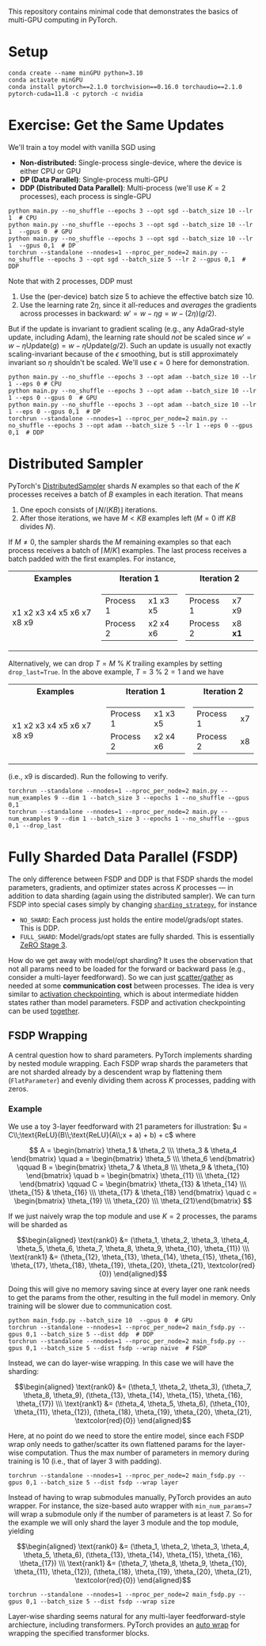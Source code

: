 This repository contains minimal code that demonstrates the basics of multi-GPU computing in PyTorch.

# Setup

```
conda create --name minGPU python=3.10
conda activate minGPU
conda install pytorch==2.1.0 torchvision==0.16.0 torchaudio==2.1.0 pytorch-cuda=11.8 -c pytorch -c nvidia  
```

# Exercise: Get the Same Updates

We'll train a toy model with vanilla SGD using
 * **Non-distributed:** Single-process single-device, where the device is either CPU or GPU
 * **DP (Data Parallel)**: Single-process multi-GPU 
 * **DDP (Distributed Data Parallel)**: Multi-process (we'll use $K=2$ processes), each process is single-GPU 
```
python main.py --no_shuffle --epochs 3 --opt sgd --batch_size 10 --lr 1  # CPU
python main.py --no_shuffle --epochs 3 --opt sgd --batch_size 10 --lr 1  --gpus 0  # GPU
python main.py --no_shuffle --epochs 3 --opt sgd --batch_size 10 --lr 1  --gpus 0,1  # DP
torchrun --standalone --nnodes=1 --nproc_per_node=2 main.py --no_shuffle --epochs 3 --opt sgd --batch_size 5 --lr 2 --gpus 0,1  # DDP
```
Note that with $2$ processes, DDP must 
 1. Use the (per-device) batch size $5$ to achieve the effective batch size $10$.
 2. Use the learning rate $2 \eta$, since it all-reduces and *averages* the gradients across processes in backward: $w' = w - \eta g = w - (2 \eta) (g/2)$.

But if the update is invariant to gradient scaling (e.g., any AdaGrad-style update, including Adam), the learning rate should *not* be scaled since $w' = w - \eta \text{Update}(g) = w - \eta \text{Update}(g/2)$.
Such an update is usually not exactly scaling-invariant because of the $\epsilon$ smoothing, but is still approximately invariant so $\eta$ shouldn't be scaled.
We'll use $\epsilon=0$ here for demonstration.
```
python main.py --no_shuffle --epochs 3 --opt adam --batch_size 10 --lr 1 --eps 0 # CPU
python main.py --no_shuffle --epochs 3 --opt adam --batch_size 10 --lr 1 --eps 0 --gpus 0  # GPU
python main.py --no_shuffle --epochs 3 --opt adam --batch_size 10 --lr 1 --eps 0 --gpus 0,1  # DP
torchrun --standalone --nnodes=1 --nproc_per_node=2 main.py --no_shuffle --epochs 3 --opt adam --batch_size 5 --lr 1 --eps 0 --gpus 0,1  # DDP
```

# Distributed Sampler 
PyTorch's [DistributedSampler](https://pytorch.org/docs/stable/data.html#torch.utils.data.distributed.DistributedSampler) shards $N$ examples so that each of the $K$ processes receives a batch of $B$ examples in each iteration. That means 
 1. One epoch consists of $\lfloor N/(KB) \rfloor$ iterations. 
 2. After those iterations, we have $M < KB$ examples left ($M=0$ iff $KB$ divides $N$).
    
If $M \neq 0$, the sampler shards the $M$ remaining examples so that each process receives a batch of $\lceil M/K \rceil$ examples. 
The last process receives a batch padded with the first examples. For instance,

<div align="center">
<table>
<tr><th>Examples</th><th>Iteration 1</th><th>Iteration 2</th></tr>
<tr><td>

x1 x2 x3 x4 x5 x6 x7 x8 x9

</td><td>

|||
|-----------|----------|
| Process 1   | x1 x3 x5 |
| Process 2   | x2 x4 x6 |

</td><td>

|||
|-----------|----------|
| Process 1   | x7 x9 |
| Process 2   | x8 **x1** |

</td></tr>
</table>
</div>

Alternatively, we can drop $T = M$ % $K$ trailing examples by setting `drop_last=True`. In the above example, $T = 3$ % $2 = 1$ and we have

<div align="center">
<table>
<tr><th>Examples</th><th>Iteration 1</th><th>Iteration 2</th></tr>
<tr><td>

x1 x2 x3 x4 x5 x6 x7 x8 x9

</td><td>

|||
|-----------|----------|
| Process 1   | x1 x3 x5 |
| Process 2   | x2 x4 x6 |

</td><td>

|||
|-----------|----------|
| Process 1   | x7 |
| Process 2   | x8 |

</td></tr>
</table>
</div>

(i.e., x9 is discarded). Run the following to verify.

```
torchrun --standalone --nnodes=1 --nproc_per_node=2 main.py --num_examples 9 --dim 1 --batch_size 3 --epochs 1 --no_shuffle --gpus 0,1
torchrun --standalone --nnodes=1 --nproc_per_node=2 main.py --num_examples 9 --dim 1 --batch_size 3 --epochs 1 --no_shuffle --gpus 0,1 --drop_last
```

# Fully Sharded Data Parallel (FSDP)

The only difference between FSDP and DDP is that FSDP shards the model parameters, gradients, and optimizer states across $K$ processes &mdash; in addition to data sharding (again using the distributed sampler).
We can turn FSDP into special cases simply by changing [`sharding_strategy`](https://pytorch.org/docs/stable/fsdp.html#torch.distributed.fsdp.ShardingStrategy), for instance
 - `NO_SHARD`: Each process just holds the entire model/grads/opt states. This is DDP.
 - `FULL_SHARD`: Model/grads/opt states are fully sharded. This is essentially [ZeRO Stage 3](https://www.deepspeed.ai/tutorials/zero/).

How do we get away with model/opt sharding? It uses the observation that not all params need to be loaded for the forward or backward pass (e.g., consider a multi-layer feedforward). So we can just [scatter/gather](https://pytorch.org/tutorials/intermediate/dist_tuto.html#collective-communication) as needed at some **communication cost** between processes. The idea is very similar to [activation checkpointing](https://pytorch.org/docs/stable/checkpoint.html), which is about intermediate hidden states rather than model parameters. FSDP and activation checkpointing can be used [together](https://pytorch.org/blog/scaling-multimodal-foundation-models-in-torchmultimodal-with-pytorch-distributed/#activation-checkpointing).

## FSDP Wrapping
A central question how to shard parameters. PyTorch implements sharding by nested module wrapping. 
Each FSDP wrap shards the parameters that are not sharded already by a descendent wrap by flattening them (`FlatParameter`) and evenly dividing them across $K$ processes, padding with zeros.

### Example
We use a toy $3$-layer feedforward with $21$ parameters for illustration: $u = C\\;\text{ReLU}(B\\;\text{ReLU}(A\\;x + a) + b) + c$ where

$$
A = \begin{bmatrix} \theta_1 & \theta_2 \\\ \theta_3 & \theta_4 \end{bmatrix} \quad a = \begin{bmatrix} \theta_5 \\\ \theta_6 \end{bmatrix} \qquad 
B = \begin{bmatrix} \theta_7 & \theta_8 \\\ \theta_9 & \theta_{10} \end{bmatrix} \quad b = \begin{bmatrix} \theta_{11} \\\ \theta_{12} \end{bmatrix} \qquad 
C = \begin{bmatrix} \theta_{13} & \theta_{14} \\\ \theta_{15} & \theta_{16} \\\ \theta_{17} & \theta_{18} \end{bmatrix} \quad c = \begin{bmatrix} \theta_{19} \\\ \theta_{20} \\\ \theta_{21}\end{bmatrix} 
$$

If we just naively wrap the top module and use $K=2$ processes, the params will be sharded as 

$$\begin{aligned}
\text{rank0} &= (\theta_1, \theta_2, \theta_3, \theta_4, \theta_5, \theta_6, \theta_7, \theta_8, \theta_9, \theta_{10}, \theta_{11})  \\\
\text{rank1} &= (\theta_{12}, \theta_{13}, \theta_{14}, \theta_{15}, \theta_{16}, \theta_{17}, \theta_{18}, \theta_{19}, \theta_{20}, \theta_{21}, \textcolor{red}{0})  
\end{aligned}$$

Doing this will give no memory saving since at every layer one rank needs to get the params from the other, resulting in the full model in memory.
Only training will be slower due to communication cost.
```
python main_fsdp.py --batch_size 10  --gpus 0  # GPU
torchrun --standalone --nnodes=1 --nproc_per_node=2 main_fsdp.py --gpus 0,1 --batch_size 5 --dist ddp  # DDP
torchrun --standalone --nnodes=1 --nproc_per_node=2 main_fsdp.py --gpus 0,1 --batch_size 5 --dist fsdp --wrap naive  # FSDP
```
Instead, we can do layer-wise wrapping. In this case we will have the sharding:

$$\begin{aligned}
\text{rank0} &= (\theta_1, \theta_2, \theta_3),  (\theta_7, \theta_8, \theta_9), (\theta_{13}, \theta_{14}, \theta_{15}, \theta_{16}, \theta_{17})  \\\
\text{rank1} &= (\theta_4, \theta_5, \theta_6), (\theta_{10}, \theta_{11}, \theta_{12}), (\theta_{18}, \theta_{19}, \theta_{20}, \theta_{21}, \textcolor{red}{0})  
\end{aligned}$$

Here, at no point do we need to store the entire model, since each FSDP wrap only needs to gather/scatter its own flattened params for the layer-wise computation. Thus the max number of parameters in memory during training is 10 (i.e., that of layer 3 with padding).
```
torchrun --standalone --nnodes=1 --nproc_per_node=2 main_fsdp.py --gpus 0,1 --batch_size 5 --dist fsdp --wrap layer 
```
Instead of having to wrap submodules manually, PyTorch provides an auto wrapper. For instance, the size-based auto wrapper with `min_num_params=7` will wrap a submodule only if the number of parameters is at least 7. So for the example we will only shard the layer 3 module and the top module, yielding

$$\begin{aligned}
\text{rank0} &= (\theta_1, \theta_2, \theta_3, \theta_4, \theta_5, \theta_6),  (\theta_{13}, \theta_{14}, \theta_{15}, \theta_{16}, \theta_{17})  \\\
\text{rank1} &= (\theta_7, \theta_8, \theta_9, \theta_{10}, \theta_{11}, \theta_{12}), (\theta_{18}, \theta_{19}, \theta_{20}, \theta_{21}, \textcolor{red}{0})  
\end{aligned}$$

```
torchrun --standalone --nnodes=1 --nproc_per_node=2 main_fsdp.py --gpus 0,1 --batch_size 5 --dist fsdp --wrap size
```

Layer-wise sharding seems natural for any multi-layer feedforward-style archiecture, including transformers. PyTorch provides an [auto wrap](https://github.com/pytorch/pytorch/blob/34fe850d0083688abf0a27f3e864723f0858aab1/torch/distributed/fsdp/wrap.py#L305C26-L305C26) for wrapping the specified transformer blocks.

